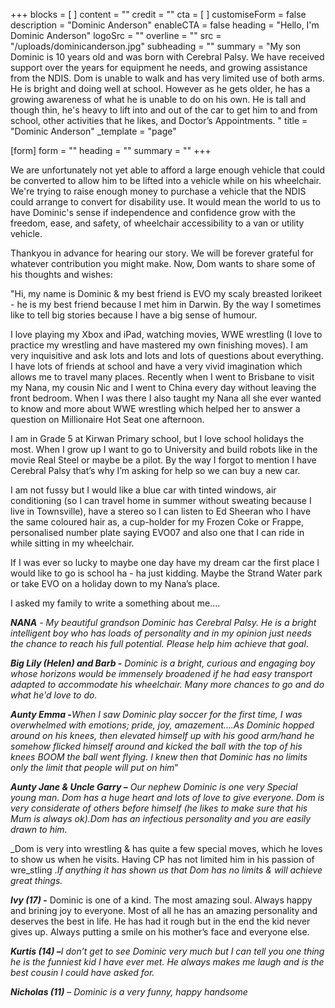 +++
blocks = [ ]
content = ""
credit = ""
cta = [ ]
customiseForm = false
description = "Dominic Anderson"
enableCTA = false
heading = "Hello, I'm Dominic Anderson"
logoSrc = ""
overline = ""
src = "/uploads/dominicanderson.jpg"
subheading = ""
summary = "My son Dominic is 10 years old and was born with Cerebral Palsy. We have received support over the years for equipment he needs, and growing assistance from the NDIS. Dom is unable to walk and has very limited use of both arms. He is bright and doing well at school. However as he gets older, he has a growing awareness of what he is unable to do on his own. He is tall and though thin, he's heavy to lift into and out of the car to get him to and from school, other activities that he likes, and Doctor’s Appointments. "
title = "Dominic Anderson"
_template = "page"

[form]
form = ""
heading = ""
summary = ""
+++

We are unfortunately not yet able to afford a large enough vehicle that could be converted to allow him to be lifted into a vehicle while on his wheelchair. We're trying to raise enough money to purchase a vehicle that the NDIS could arrange to convert for disability use. It would mean the world to us to have Dominic's sense if independence and confidence grow with the freedom, ease, and safety, of wheelchair accessibility to a van or utility vehicle.

Thankyou in advance for hearing our story. We will be forever grateful for whatever contribution you might make. Now, Dom wants to share some of his thoughts and wishes:

"Hi, my name is Dominic & my best friend is EVO my scaly breasted lorikeet - he is my best friend because I met him in Darwin. By the way I sometimes like to tell big stories because I have a big sense of humour.

I love playing my Xbox and iPad, watching movies, WWE wrestling (I love to practice my wrestling and have mastered my own finishing moves). I am very inquisitive and ask lots and lots and lots of questions about everything. I have lots of friends at school and have a very vivid imagination which allows me to travel many places. Recently when I went to Brisbane to visit my Nana, my cousin Nic and I went to China every day without leaving the front bedroom. When I was there I also taught my Nana all she ever wanted to know and more about WWE wrestling which helped her to answer a question on Millionaire Hot Seat one afternoon.

I am in Grade 5 at Kirwan Primary school, but I love school holidays the most. When I grow up I want to go to University and build robots like in the movie Real Steel or maybe be a pilot. By the way I forgot to mention I have Cerebral Palsy that’s why I’m asking for help so we can buy a new car.

I am not fussy but I would like a blue car with tinted windows, air conditioning (so I can travel home in summer without sweating because I live in Townsville), have a stereo so I can listen to Ed Sheeran who I have the same coloured hair as, a cup-holder for my Frozen Coke or Frappe, personalised number plate saying EVO07 and also one that I can ride in while sitting in my wheelchair.

If I was ever so lucky to maybe one day have my dream car the first place I would like to go is school ha - ha just kidding. Maybe the Strand Water park or take EVO on a holiday down to my Nana’s place.

I asked my family to write a something about me….

**_NANA_** _- My beautiful grandson Dominic has Cerebral Palsy. He is a bright intelligent boy who has loads of personality and in my opinion just needs the chance to reach his full potential. Please help him achieve that goal_.

**_Big Lily (Helen) and Barb -_** _Dominic is a bright, curious and engaging boy whose horizons would be immensely broadened if he had easy transport adapted to accommodate his wheelchair. Many more chances to go and do what he'd love to do._

**_Aunty Emma -_**_When I saw Dominic play soccer for the first time, I was overwhelmed with emotions; pride, joy, amazement....As Dominic hopped around on his knees, then elevated himself up with his good arm/hand he somehow flicked himself around and kicked the ball with the top of his knees BOOM the ball went flying. I knew then that Dominic has no limits only the limit that people will put on him_" 

**_Aunty Jane & Uncle Garry –_** _Our nephew Dominic is one very Special young man. Dom has a huge heart and lots of love to give everyone. Dom is very considerate of others before himself (he likes to make sure that his Mum is always ok).Dom has an infectious personality and you are easily drawn to him._

_Dom is very into wrestling & has quite a few special moves, which he loves to show us when he visits. Having CP has not limited him in his passion of wre_stling ._If anything it has shown us that Dom has no limits & will achieve great things._

**_Ivy (17) -_** Dominic is one of a kind. The most amazing soul. Always happy and brining joy to everyone. Most of all he has an amazing personality and deserves the best in life. He has had it rough but in the end the kid never gives up. Always putting a smile on his mother’s face and everyone else.

**_Kurtis (14) –_**_I don’t get to see Dominic very much but I can tell you one thing he is the funniest kid I have ever met. He always makes me laugh and is the best cousin I could have asked for._

**_Nicholas (11)_** _– Dominic is a very funny, happy handsome_
